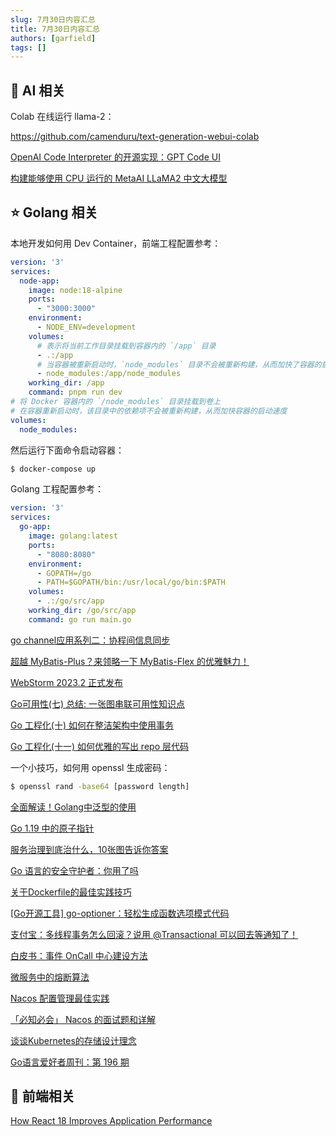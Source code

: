 ```yaml
---
slug: 7月30日内容汇总
title: 7月30日内容汇总
authors: [garfield]
tags: []
---
```


## 🌟 AI 相关

Colab 在线运行 llama-2：

https://github.com/camenduru/text-generation-webui-colab

[OpenAI Code Interpreter 的开源实现：GPT Code UI](https://mp.weixin.qq.com/s/6EfShSyYfPzSAnNg4duQFw)

[构建能够使用 CPU 运行的 MetaAI LLaMA2 中文大模型](https://mp.weixin.qq.com/s/1ceo6oxBGjhvGwdU4qJRdQ)

## ⭐️ Golang 相关

本地开发如何用 Dev Container，前端工程配置参考：

```yml
version: '3'
services:
  node-app:
    image: node:18-alpine
    ports:
      - "3000:3000"
    environment:
      - NODE_ENV=development
    volumes:
      # 表示将当前工作目录挂载到容器内的 `/app` 目录
      - .:/app
      # 当容器被重新启动时，`node_modules` 目录不会被重新构建，从而加快了容器的启动速度。
      - node_modules:/app/node_modules
    working_dir: /app
    command: pnpm run dev
# 将 Docker 容器内的 `/node_modules` 目录挂载到卷上
# 在容器重新启动时，该目录中的依赖项不会被重新构建，从而加快容器的启动速度
volumes:
  node_modules:
```

然后运行下面命令启动容器：

```bash
$ docker-compose up
```

Golang 工程配置参考：

```yml
version: '3'
services:
  go-app:
    image: golang:latest
    ports:
      - "8080:8080"
    environment:
      - GOPATH=/go
      - PATH=$GOPATH/bin:/usr/local/go/bin:$PATH
    volumes:
      - .:/go/src/app
    working_dir: /go/src/app
    command: go run main.go
```

[go channel应用系列二：协程间信息同步](https://mp.weixin.qq.com/s/ibBh9hCIXlINBh4UvH-RvA)

[超越 MyBatis-Plus？来领略一下 MyBatis-Flex 的优雅魅力！](https://mp.weixin.qq.com/s/cxRcRFgKMWs9MXmo0Lbw-A)

[WebStorm 2023.2 正式发布](https://mp.weixin.qq.com/s/BP7IdAEkoCuvUf8dmVf-uw)

[Go可用性(七) 总结: 一张图串联可用性知识点](https://mp.weixin.qq.com/s/OXopl6FpwtE6P-k0GEP9qA)

[Go 工程化(十) 如何在整洁架构中使用事务](https://mp.weixin.qq.com/s/MSwUlVGPDRBjdR-xh5cNfA)

[Go 工程化(十一) 如何优雅的写出 repo 层代码](https://mp.weixin.qq.com/s/pb0P_y34N3uOhMu0SDqC2A)

一个小技巧，如何用 openssl 生成密码：

```bash
$ openssl rand -base64 [password length]
```

[全面解读！Golang中泛型的使用](https://mp.weixin.qq.com/s/QBZ1dp0XIqMo24vVFYf1fA)

[Go 1.19 中的原子指针](https://mp.weixin.qq.com/s/EGMKbpPxrtO1HToYVOYwzw)

[服务治理到底治什么，10张图告诉你答案](https://mp.weixin.qq.com/s/iwUYtS_oRcNf3QMiowUYuw)

[Go 语言的安全守护者：你用了吗](https://mp.weixin.qq.com/s/MLO7vTLOM-h9v-CgYpmqwg)

[关于Dockerfile的最佳实践技巧](https://mp.weixin.qq.com/s/VxkHe3GI8Z-NqjDDdGuzWg)

[\[Go开源工具\] go-optioner：轻松生成函数选项模式代码](https://mp.weixin.qq.com/s/_enXW8Pk4okosAgDo_aYSw)

[支付宝：多线程事务怎么回滚？说用 @Transactional 可以回去等通知了！](https://mp.weixin.qq.com/s/3aGmM5gkEP-VqX-ejYJLBg)

[白皮书：事件 OnCall 中心建设方法](https://mp.weixin.qq.com/s/imIgUQDyLhPK7oHmP0L_Ig)

[微服务中的熔断算法](https://mp.weixin.qq.com/s/TMgMzLrlpI_nx8OzAw8O9w)

[Nacos 配置管理最佳实践](https://mp.weixin.qq.com/s/SRWjgZOwuANJ0KQbJzuhlw)

[「必知必会」 Nacos 的面试题和详解](https://mp.weixin.qq.com/s/C_KpYoul8ko5yrVLMe_uQg)

[谈谈Kubernetes的存储设计理念](https://mp.weixin.qq.com/s/N4XrXqpTYqiy0YAW6zSsbQ)

[Go语言爱好者周刊：第 196 期](https://mp.weixin.qq.com/s/X_Z3YIL_iqwkg2ZKYKkT1g)

## 📒 前端相关

[How React 18 Improves Application Performance](https://vercel.com/blog/how-react-18-improves-application-performance)

